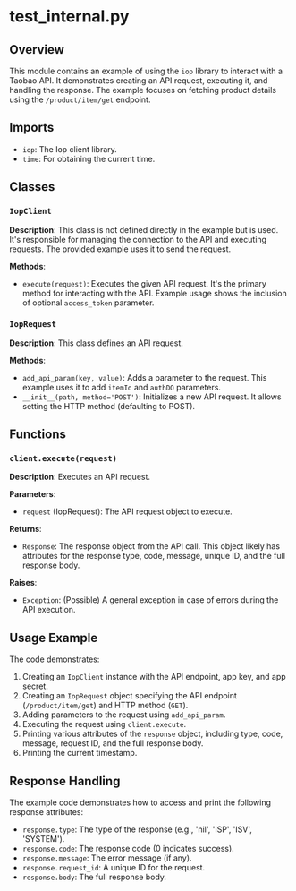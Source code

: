 # test_internal.py

## Overview

This module contains an example of using the `iop` library to interact with a Taobao API.  It demonstrates creating an API request, executing it, and handling the response.  The example focuses on fetching product details using the `/product/item/get` endpoint.

## Imports

- `iop`: The Iop client library.
- `time`: For obtaining the current time.

## Classes

### `IopClient`

**Description**:  This class is not defined directly in the example but is used. It's responsible for managing the connection to the API and executing requests.  The provided example uses it to send the request.

**Methods**:
- `execute(request)`: Executes the given API request.  It's the primary method for interacting with the API.  Example usage shows the inclusion of optional `access_token` parameter.

### `IopRequest`

**Description**: This class defines an API request.

**Methods**:
- `add_api_param(key, value)`: Adds a parameter to the request. This example uses it to add `itemId` and `authDO` parameters.
- `__init__(path, method='POST')`: Initializes a new API request.  It allows setting the HTTP method (defaulting to POST).


## Functions

### `client.execute(request)`

**Description**: Executes an API request.

**Parameters**:
- `request` (IopRequest): The API request object to execute.

**Returns**:
- `Response`: The response object from the API call.  This object likely has attributes for the response type, code, message, unique ID, and the full response body.

**Raises**:
- `Exception`: (Possible) A general exception in case of errors during the API execution.


## Usage Example

The code demonstrates:

1. Creating an `IopClient` instance with the API endpoint, app key, and app secret.
2. Creating an `IopRequest` object specifying the API endpoint (`/product/item/get`) and HTTP method (`GET`).
3. Adding parameters to the request using `add_api_param`.
4. Executing the request using `client.execute`.
5. Printing various attributes of the `response` object, including type, code, message, request ID, and the full response body.
6. Printing the current timestamp.

## Response Handling

The example code demonstrates how to access and print the following response attributes:

- `response.type`: The type of the response (e.g., 'nil', 'ISP', 'ISV', 'SYSTEM').
- `response.code`: The response code (0 indicates success).
- `response.message`: The error message (if any).
- `response.request_id`: A unique ID for the request.
- `response.body`: The full response body.